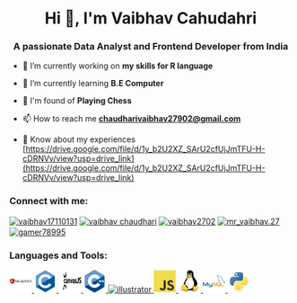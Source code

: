 <h1 align="center">Hi 👋, I'm Vaibhav Cahudahri</h1>
<h3 align="center">A passionate Data Analyst and Frontend Developer from India</h3>

- 🔭 I’m currently working on **my skills for R language**

- 🌱 I’m currently learning **B.E Computer**

- 👯 I'm found of **Playing Chess**

- 📫 How to reach me **chaudharivaibhav27902@gmail.com**

- 📄 Know about my experiences [https://drive.google.com/file/d/1y_b2U2XZ_SArU2cfUjJmTFU-H-cDRNVv/view?usp=drive_link](https://drive.google.com/file/d/1y_b2U2XZ_SArU2cfUjJmTFU-H-cDRNVv/view?usp=drive_link)

<h3 align="left">Connect with me:</h3>
<p align="left">
<a href="https://twitter.com/vaibhav17110131" target="blank"><img align="center" src="https://raw.githubusercontent.com/rahuldkjain/github-profile-readme-generator/master/src/images/icons/Social/twitter.svg" alt="vaibhav17110131" height="30" width="40" /></a>
<a href="https://linkedin.com/in/vaibhav chaudhari" target="blank"><img align="center" src="https://raw.githubusercontent.com/rahuldkjain/github-profile-readme-generator/master/src/images/icons/Social/linked-in-alt.svg" alt="vaibhav chaudhari" height="30" width="40" /></a>
<a href="https://kaggle.com/vaibhav2702" target="blank"><img align="center" src="https://raw.githubusercontent.com/rahuldkjain/github-profile-readme-generator/master/src/images/icons/Social/kaggle.svg" alt="vaibhav2702" height="30" width="40" /></a>
<a href="https://instagram.com/mr_vaibhav.27" target="blank"><img align="center" src="https://raw.githubusercontent.com/rahuldkjain/github-profile-readme-generator/master/src/images/icons/Social/instagram.svg" alt="mr_vaibhav.27" height="30" width="40" /></a>
<a href="https://www.youtube.com/c/gamer78995" target="blank"><img align="center" src="https://raw.githubusercontent.com/rahuldkjain/github-profile-readme-generator/master/src/images/icons/Social/youtube.svg" alt="gamer78995" height="30" width="40" /></a>
</p>

<h3 align="left">Languages and Tools:</h3>
<p align="left"> <a href="https://angular.io" target="_blank" rel="noreferrer"> <img src="https://raw.githubusercontent.com/devicons/devicon/master/icons/angularjs/angularjs-original-wordmark.svg" alt="angularjs" width="40" height="40"/> </a> <a href="https://www.cprogramming.com/" target="_blank" rel="noreferrer"> <img src="https://raw.githubusercontent.com/devicons/devicon/master/icons/c/c-original.svg" alt="c" width="40" height="40"/> </a> <a href="https://canvasjs.com" target="_blank" rel="noreferrer"> <img src="https://raw.githubusercontent.com/Hardik0307/Hardik0307/master/assets/canvasjs-charts.svg" alt="canvasjs" width="40" height="40"/> </a> <a href="https://www.w3schools.com/cpp/" target="_blank" rel="noreferrer"> <img src="https://raw.githubusercontent.com/devicons/devicon/master/icons/cplusplus/cplusplus-original.svg" alt="cplusplus" width="40" height="40"/> </a> <a href="https://www.adobe.com/in/products/illustrator.html" target="_blank" rel="noreferrer"> <img src="https://www.vectorlogo.zone/logos/adobe_illustrator/adobe_illustrator-icon.svg" alt="illustrator" width="40" height="40"/> </a> <a href="https://developer.mozilla.org/en-US/docs/Web/JavaScript" target="_blank" rel="noreferrer"> <img src="https://raw.githubusercontent.com/devicons/devicon/master/icons/javascript/javascript-original.svg" alt="javascript" width="40" height="40"/> </a> <a href="https://www.linux.org/" target="_blank" rel="noreferrer"> <img src="https://raw.githubusercontent.com/devicons/devicon/master/icons/linux/linux-original.svg" alt="linux" width="40" height="40"/> </a> <a href="https://www.mysql.com/" target="_blank" rel="noreferrer"> <img src="https://raw.githubusercontent.com/devicons/devicon/master/icons/mysql/mysql-original-wordmark.svg" alt="mysql" width="40" height="40"/> </a> <a href="https://www.python.org" target="_blank" rel="noreferrer"> <img src="https://raw.githubusercontent.com/devicons/devicon/master/icons/python/python-original.svg" alt="python" width="40" height="40"/> </a> </p>

